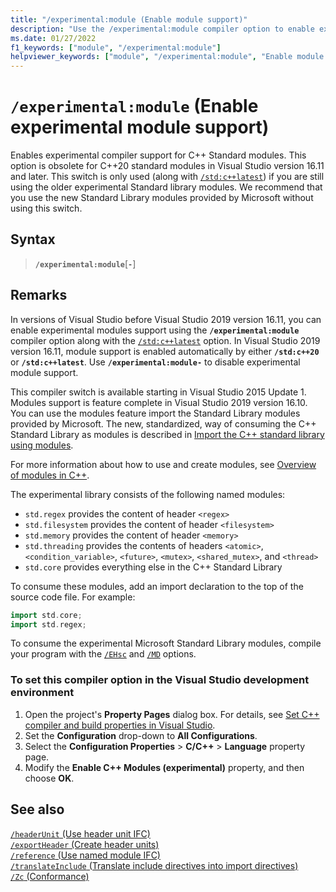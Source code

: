 ```yaml
---
title: "/experimental:module (Enable module support)"
description: "Use the /experimental:module compiler option to enable experimental compiler support for named modules."
ms.date: 01/27/2022
f1_keywords: ["module", "/experimental:module"]
helpviewer_keywords: ["module", "/experimental:module", "Enable module support"]
---
```

# `/experimental:module` (Enable experimental module support)

Enables experimental compiler support for C++ Standard modules. This option is obsolete for C++20 standard modules in Visual Studio version 16.11 and later. This switch is only used (along with [`/std:c++latest`](std-specify-language-standard-version.md)) if you are still using the older experimental Standard library modules. We recommend that you use the new Standard Library modules provided by Microsoft without using this switch.

## Syntax

> **`/experimental:module`**\[**`-`**]

## Remarks

In versions of Visual Studio before Visual Studio 2019 version 16.11, you can enable experimental modules support using the **`/experimental:module`** compiler option along with the [`/std:c++latest`](std-specify-language-standard-version.md) option. In Visual Studio 2019 version 16.11, module support is enabled automatically by either **`/std:c++20`** or **`/std:c++latest`**. Use **`/experimental:module-`** to disable experimental module support.

This compiler switch is available starting in Visual Studio 2015 Update 1. Modules support is feature complete in Visual Studio 2019 version 16.10. You can use the modules feature import the Standard Library modules provided by Microsoft. The new, standardized, way of consuming the C++ Standard Library as modules is described in [Import the C++ standard library using modules](tutorial-import-stl-named-module.md).

For more information about how to use and create modules, see [Overview of modules in C++](../../cpp/modules-cpp.md).

The experimental library consists of the following named modules:

- `std.regex` provides the content of header `<regex>`
- `std.filesystem` provides the content of header `<filesystem>`
- `std.memory` provides the content of header `<memory>`
- `std.threading` provides the contents of headers `<atomic>`, `<condition_variable>`, `<future>`, `<mutex>`, `<shared_mutex>`, and `<thread>`
- `std.core` provides everything else in the C++ Standard Library

To consume these modules, add an import declaration to the top of the source code file. For example:

```cpp
import std.core;
import std.regex;
```

To consume the experimental Microsoft Standard Library modules, compile your program with the [`/EHsc`](../build/reference/eh-exception-handling-model.md) and [`/MD`](../build/reference/md-mt-ld-use-run-time-library.md) options.

### To set this compiler option in the Visual Studio development environment

1. Open the project's **Property Pages** dialog box. For details, see [Set C++ compiler and build properties in Visual Studio](../working-with-project-properties.md).
1. Set the **Configuration** drop-down to **All Configurations**.
1. Select the **Configuration Properties** > **C/C++** > **Language** property page.
1. Modify the **Enable C++ Modules (experimental)** property, and then choose **OK**.

## See also

[`/headerUnit` (Use header unit IFC)](headerunit.md)\
[`/exportHeader` (Create header units)](module-exportheader.md)\
[`/reference` (Use named module IFC)](module-reference.md)\
[`/translateInclude` (Translate include directives into import directives)](translateinclude.md)\
[`/Zc` (Conformance)](zc-conformance.md)
